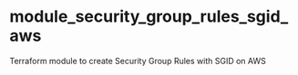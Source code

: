 # module_security_group_rules_sgid_aws
Terraform module to create Security Group Rules with SGID on AWS
